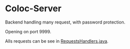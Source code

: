 # Coloc-Server

Backend handling many request, with password protection.

Opening on port 9999.

Alls requests can be see in [RequestsHandlers.java](https://github.com/Edifay/Coloc-Server/blob/main/src/main/java/personnal/app/rest/RequestsHandlers.java).

